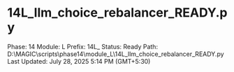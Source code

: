 # 14L_llm_choice_rebalancer_READY.py

Phase: 14
Module: L
Prefix: 14L_
Status: Ready
Path: D:\MAGIC\scripts\phase14\module_L\14L_llm_choice_rebalancer_READY.py
Last Updated: July 28, 2025 5:14 PM (GMT+5:30)
